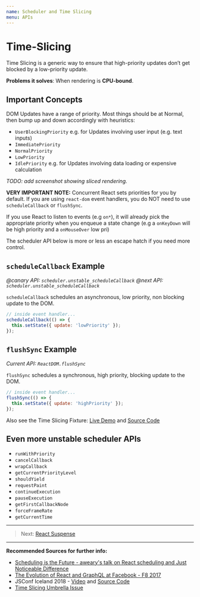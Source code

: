 ```yaml
---
name: Scheduler and Time Slicing
menu: APIs
---
```


# Time-Slicing

Time Slicing is a generic way to ensure that high-priority updates don’t get blocked by a low-priority update.

**Problems it solves**: When rendering is **CPU-bound**.

## Important Concepts

DOM Updates have a range of priority. Most things should be at Normal, then bump up and down accordingly with heuristics:

- `UserBlockingPriority` e.g. for Updates involving user input (e.g. text inputs)
- `ImmediatePriority`
- `NormalPriority`
- `LowPriority`
- `IdlePriority` e.g. for Updates involving data loading or expensive calculation

_TODO: add screenshot showing sliced rendering._

**VERY IMPORTANT NOTE:** Concurrent React sets priorities for you by default.
If you are using `react-dom` event handlers, you do NOT need to use `scheduleCallback` or `flushSync`.

If you use React to listen to events (e.g `on*`),
it will already pick the appropriate priority when you enqueue a state change
(e.g a `onKeyDown` will be high priority and a `onMouseOver` low pri)

The scheduler API below is more or less an escape hatch if you need more control.

## `scheduleCallback` Example

_@canary API: `scheduler.unstable_scheduleCallback`_
_@next API: `scheduler.unstable_scheduleCallback`_

`scheduleCallback` schedules an asynchronous, low priority, non blocking update to the DOM.

```js
// inside event handler...
scheduleCallback(() => {
  this.setState({ update: 'lowPriority' });
});
```

## `flushSync` Example

_Current API: `ReactDOM.flushSync`_

`flushSync` schedules a synchronous, high priority, blocking update to the DOM.

```js
// inside event handler...
flushSync(() => {
  this.setState({ update: 'highPriority' });
});
```

Also see the Time Slicing Fixture: [Live Demo](https://timeslicing-unstable-demo.surge.sh/) and [Source Code](https://github.com/facebook/react/tree/master/fixtures/unstable-async/time-slicing)

## Even more unstable scheduler APIs

- `runWithPriority`
- `cancelCallback`
- `wrapCallback`
- `getCurrentPriorityLevel`
- `shouldYield`
- `requestPaint`
- `continueExecution`
- `pauseExecution`
- `getFirstCallbackNode`
- `forceFrameRate`
- `getCurrentTime`

---

> Next: [React Suspense](./react-suspense.md)

---

**Recommended Sources for further info:**

- [Scheduling is the Future - aweary's talk on React scheduling and Just Noticeable Difference](https://www.youtube.com/watch?v=Iyrf52cwxQI)
- [The Evolution of React and GraphQL at Facebook - F8 2017](https://developers.facebook.com/videos/f8-2017/the-evolution-of-react-and-graphql-at-facebook-and-beyond/)
- JSConf Iceland 2018 - [Video](https://www.youtube.com/watch?v=nLF0n9SACd4) and [Source Code](https://github.com/facebook/react/tree/16.8.6/fixtures/unstable-async/time-slicing)
- [Time Slicing Umbrella Issue](https://github.com/facebook/react/issues/13306)
